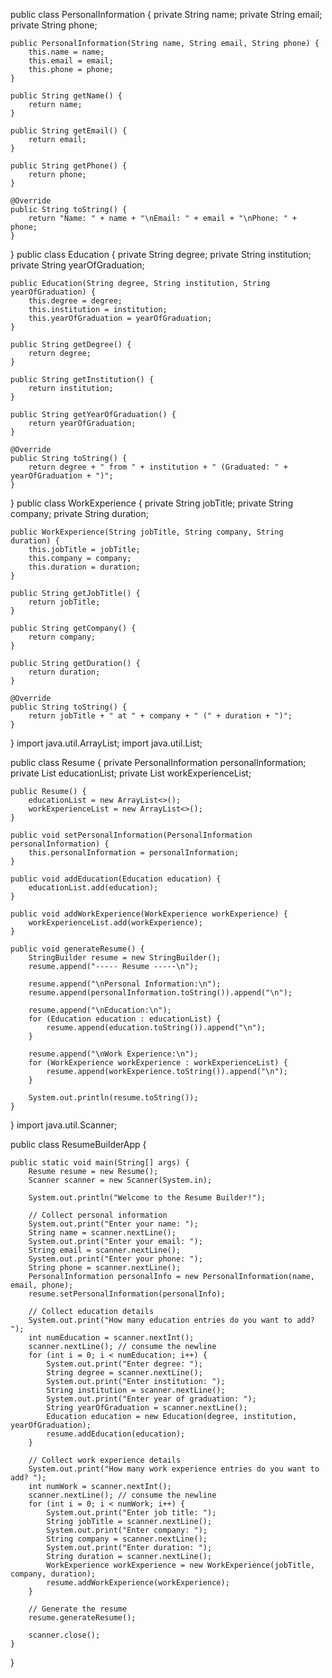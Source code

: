 public class PersonalInformation {
    private String name;
    private String email;
    private String phone;

    public PersonalInformation(String name, String email, String phone) {
        this.name = name;
        this.email = email;
        this.phone = phone;
    }

    public String getName() {
        return name;
    }

    public String getEmail() {
        return email;
    }

    public String getPhone() {
        return phone;
    }

    @Override
    public String toString() {
        return "Name: " + name + "\nEmail: " + email + "\nPhone: " + phone;
    }
}
public class Education {
    private String degree;
    private String institution;
    private String yearOfGraduation;

    public Education(String degree, String institution, String yearOfGraduation) {
        this.degree = degree;
        this.institution = institution;
        this.yearOfGraduation = yearOfGraduation;
    }

    public String getDegree() {
        return degree;
    }

    public String getInstitution() {
        return institution;
    }

    public String getYearOfGraduation() {
        return yearOfGraduation;
    }

    @Override
    public String toString() {
        return degree + " from " + institution + " (Graduated: " + yearOfGraduation + ")";
    }
}
public class WorkExperience {
    private String jobTitle;
    private String company;
    private String duration;

    public WorkExperience(String jobTitle, String company, String duration) {
        this.jobTitle = jobTitle;
        this.company = company;
        this.duration = duration;
    }

    public String getJobTitle() {
        return jobTitle;
    }

    public String getCompany() {
        return company;
    }

    public String getDuration() {
        return duration;
    }

    @Override
    public String toString() {
        return jobTitle + " at " + company + " (" + duration + ")";
    }
}
import java.util.ArrayList;
import java.util.List;

public class Resume {
    private PersonalInformation personalInformation;
    private List<Education> educationList;
    private List<WorkExperience> workExperienceList;

    public Resume() {
        educationList = new ArrayList<>();
        workExperienceList = new ArrayList<>();
    }

    public void setPersonalInformation(PersonalInformation personalInformation) {
        this.personalInformation = personalInformation;
    }

    public void addEducation(Education education) {
        educationList.add(education);
    }

    public void addWorkExperience(WorkExperience workExperience) {
        workExperienceList.add(workExperience);
    }

    public void generateResume() {
        StringBuilder resume = new StringBuilder();
        resume.append("----- Resume -----\n");
        
        resume.append("\nPersonal Information:\n");
        resume.append(personalInformation.toString()).append("\n");
        
        resume.append("\nEducation:\n");
        for (Education education : educationList) {
            resume.append(education.toString()).append("\n");
        }
        
        resume.append("\nWork Experience:\n");
        for (WorkExperience workExperience : workExperienceList) {
            resume.append(workExperience.toString()).append("\n");
        }

        System.out.println(resume.toString());
    }
}
import java.util.Scanner;

public class ResumeBuilderApp {

    public static void main(String[] args) {
        Resume resume = new Resume();
        Scanner scanner = new Scanner(System.in);

        System.out.println("Welcome to the Resume Builder!");

        // Collect personal information
        System.out.print("Enter your name: ");
        String name = scanner.nextLine();
        System.out.print("Enter your email: ");
        String email = scanner.nextLine();
        System.out.print("Enter your phone: ");
        String phone = scanner.nextLine();
        PersonalInformation personalInfo = new PersonalInformation(name, email, phone);
        resume.setPersonalInformation(personalInfo);

        // Collect education details
        System.out.print("How many education entries do you want to add? ");
        int numEducation = scanner.nextInt();
        scanner.nextLine(); // consume the newline
        for (int i = 0; i < numEducation; i++) {
            System.out.print("Enter degree: ");
            String degree = scanner.nextLine();
            System.out.print("Enter institution: ");
            String institution = scanner.nextLine();
            System.out.print("Enter year of graduation: ");
            String yearOfGraduation = scanner.nextLine();
            Education education = new Education(degree, institution, yearOfGraduation);
            resume.addEducation(education);
        }

        // Collect work experience details
        System.out.print("How many work experience entries do you want to add? ");
        int numWork = scanner.nextInt();
        scanner.nextLine(); // consume the newline
        for (int i = 0; i < numWork; i++) {
            System.out.print("Enter job title: ");
            String jobTitle = scanner.nextLine();
            System.out.print("Enter company: ");
            String company = scanner.nextLine();
            System.out.print("Enter duration: ");
            String duration = scanner.nextLine();
            WorkExperience workExperience = new WorkExperience(jobTitle, company, duration);
            resume.addWorkExperience(workExperience);
        }

        // Generate the resume
        resume.generateResume();

        scanner.close();
    }
}
